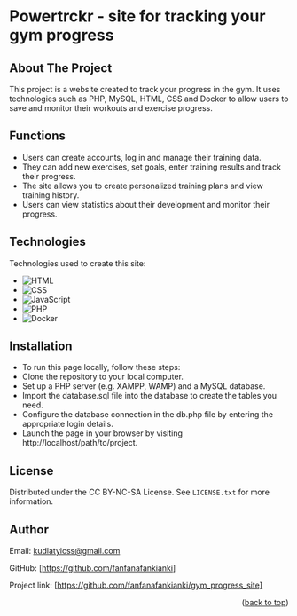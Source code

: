 # Powertrckr - site for tracking your gym progress
<a name="readme-top"></a>
<!-- ABOUT THE PROJECT -->
## About The Project

This project is a website created to track your progress in the gym. It uses technologies such as PHP, MySQL, HTML, CSS and Docker to allow users to save and monitor their workouts and exercise progress.

<!-- FUNCTIONS -->
## Functions

* Users can create accounts, log in and manage their training data.
* They can add new exercises, set goals, enter training results and track their progress.
* The site allows you to create personalized training plans and view training history.
* Users can view statistics about their development and monitor their progress.

<!-- TECHNOLOGIES -->
## Technologies

Technologies used to create this site:
* ![HTML](https://img.shields.io/badge/HTML-239120?style=for-the-badge&logo=html5&logoColor=white)
* ![CSS](https://img.shields.io/badge/CSS-1572B6?style=for-the-badge&logo=css3&logoColor=white)
* ![JavaScript](https://img.shields.io/badge/JavaScript-F7DF1E?style=for-the-badge&logo=javascript&logoColor=black)
* ![PHP](https://img.shields.io/badge/PHP-777BB4?style=for-the-badge&logo=php&logoColor=white)
* ![Docker](https://img.shields.io/badge/Docker-2496ED?style=for-the-badge&logo=docker&logoColor=white)

<!-- INSTALLATION -->
## Installation

* To run this page locally, follow these steps:
* Clone the repository to your local computer.
* Set up a PHP server (e.g. XAMPP, WAMP) and a MySQL database.
* Import the database.sql file into the database to create the tables you need.
* Configure the database connection in the db.php file by entering the appropriate login details.
* Launch the page in your browser by visiting http://localhost/path/to/project.

<!-- LICENSE -->
## License
Distributed under the CC BY-NC-SA License. See `LICENSE.txt` for more information.

<!-- AUTHOR -->
## Author

Email: kudlatyicss@gmail.com

GitHub: [https://github.com/fanfanafankianki]

Project link: [https://github.com/fanfanafankianki/gym_progress_site]
<p align="right">(<a href="#readme-top">back to top</a>)</p>
